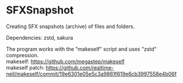 # SFXSnapshot
Creating SFX snapshots (archive) of files and folders.

Dependencies: zstd, sakura  

The program works with the "makeself" script and uses "zstd" compression.  
makeself: https://github.com/megastep/makeself  
makeself patch: 
https://github.com/realtime-neil/makeself/commit/19e6301e05e5c3a9861f619e6cb3997558e4b06f
